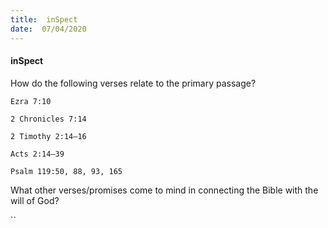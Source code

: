```yaml
---
title:  inSpect
date:  07/04/2020
---
```


#### inSpect

How do the following verses relate to the primary passage?

`Ezra 7:10`

`2 Chronicles 7:14`

`2 Timothy 2:14–16`

`Acts 2:14–39`

`Psalm 119:50, 88, 93, 165`

What other verses/promises come to mind in connecting the Bible with the will of God?

``